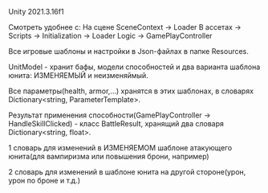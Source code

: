 Unity 2021.3.16f1

Смотреть удобнее с:
На сцене SceneContext -> Loader
В ассетах -> Scripts -> Initialization -> Loader
	     		Logic -> GamePlayController


Все игровые шаблоны и настройки в Json-файлах в папке Resources.

UnitModel - хранит бафы, модели способностей и два варианта шаблона юнита: ИЗМЕНЯЕМЫЙ и неизменяймый. 

Все параметры(health, armor,...) хранятся в этих шаблонах, в словарях Dictionary<string, ParameterTemplate<float>>.

Результат применения способности(GamePlayController -> HandleSkillClicked) - класс BattleResult, хранящий два словаря Dictionary<string, float>. 

1 словарь для изменений в ИЗМЕНЯЕМОМ шаблоне атакующего юнита(для вампиризма или повышения брони, например)

2 словарь для изменений в шаблоне юнита на другой стороне(урон, урон по броне и т.д.)